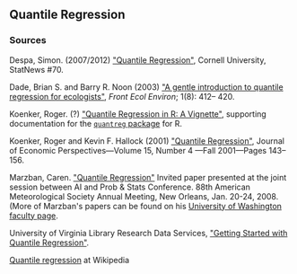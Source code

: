 ## Quantile Regression

### Sources

Despa, Simon. (2007/2012) ["Quantile Regression"](https://www.cscu.cornell.edu/news/statnews/stnews70.pdf), Cornell University, StatNews #70.

Dade, Brian S. and Barry R. Noon (2003) ["A gentle introduction to quantile regression for ecologists"](http://www.econ.uiuc.edu/~roger/research/rq/QReco.pdf), _Front Ecol Environ_; 1(8): 412– 420.

Koenker, Roger. (?) ["Quantile Regression in R: A Vignette"](https://cran.r-project.org/web/packages/quantreg/vignettes/rq.pdf), supporting documentation for the [`quantreg` package](https://cran.r-project.org/web/packages/quantreg/) for R.

Koenker, Roger and Kevin F. Hallock (2001) ["Quantile Regression"](http://www.econ.uiuc.edu/~roger/research/rq/QRJEP.pdf), Journal of Economic Perspectives—Volume 15, Number 4 —Fall 2001—Pages 143–156.

Marzban, Caren. ["Quantile Regression"](http://faculty.washington.edu/marzban/quantile.pdf) Invited paper presented at the joint session between AI and Prob & Stats Conference. 88th American Meteorological Society Annual Meeting, New Orleans, Jan. 20-24, 2008. (More of Marzban's papers can be found on his [University of Washington faculty page](http://faculty.washington.edu/marzban/).

University of Virginia Library Research Data Services, ["Getting Started with Quantile Regression"](http://data.library.virginia.edu/getting-started-with-quantile-regression/).

[Quantile regression](https://en.wikipedia.org/wiki/Quantile_regression) at Wikipedia


